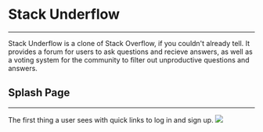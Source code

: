 # Stack Underflow
---

Stack Underflow is a clone of Stack Overflow, if you couldn't already tell. It provides a forum for users to ask questions and recieve answers, as well as a voting system for the community to filter out unproductive questions and answers.

## Splash Page
---
The first thing a user sees with quick links to log in and sign up.
![](https://github.com/loFiWaterCat/stack-underflow//images/splash.png)
